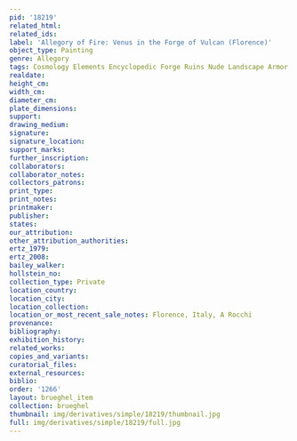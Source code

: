 ```yaml
---
pid: '18219'
related_html: 
related_ids: 
label: 'Allegory of Fire: Venus in the Forge of Vulcan (Florence)'
object_type: Painting
genre: Allegory
tags: Cosmology Elements Encyclopedic Forge Ruins Nude Landscape Armor
realdate: 
height_cm: 
width_cm: 
diameter_cm: 
plate_dimensions: 
support: 
drawing_medium: 
signature: 
signature_location: 
support_marks: 
further_inscription: 
collaborators: 
collaborator_notes: 
collectors_patrons: 
print_type: 
print_notes: 
printmaker: 
publisher: 
states: 
our_attribution: 
other_attribution_authorities: 
ertz_1979: 
ertz_2008: 
bailey_walker: 
hollstein_no: 
collection_type: Private
location_country: 
location_city: 
location_collection: 
location_or_most_recent_sale_notes: Florence, Italy, A Rocchi
provenance: 
bibliography: 
exhibition_history: 
related_works: 
copies_and_variants: 
curatorial_files: 
external_resources: 
biblio: 
order: '1266'
layout: brueghel_item
collection: brueghel
thumbnail: img/derivatives/simple/18219/thumbnail.jpg
full: img/derivatives/simple/18219/full.jpg
---
```

